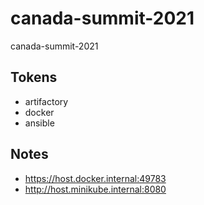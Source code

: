 # canada-summit-2021
canada-summit-2021

## Tokens
- artifactory
- docker
- ansible

## Notes
- https://host.docker.internal:49783
- http://host.minikube.internal:8080
